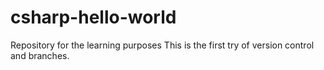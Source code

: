 # csharp-hello-world
Repository for the learning purposes
This is the first try of version control and branches.

